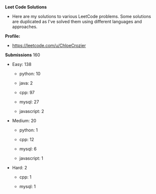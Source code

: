 **Leet Code Solutions**

- Here are my solutions to various LeetCode problems. Some solutions are duplicated as I've solved them using different languages and approaches.

**Profile:**

- https://leetcode.com/u/ChloeCrozier


**Submissions** 160
- Easy: 138

  -  python: 10

  -  java: 2

  -  cpp: 97

  -  mysql: 27

  -  javascript: 2


- Medium: 20

  -  python: 1

  -  cpp: 12

  -  mysql: 6

  -  javascript: 1


- Hard: 2

  -  cpp: 1

  -  mysql: 1